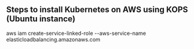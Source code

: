 ## Steps to install Kubernetes on AWS using KOPS (Ubuntu instance)



aws iam create-service-linked-role --aws-service-name elasticloadbalancing.amazonaws.com
